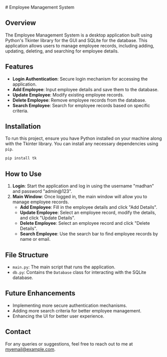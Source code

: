 \# Employee Management System

## Overview
The Employee Management System is a desktop application built using Python's Tkinter library for the GUI and SQLite for the database. This application allows users to manage employee records, including adding, updating, deleting, and searching for employee details.

## Features
- **Login Authentication**: Secure login mechanism for accessing the application.
- **Add Employee**: Input employee details and save them to the database.
- **Update Employee**: Modify existing employee records.
- **Delete Employee**: Remove employee records from the database.
- **Search Employee**: Search for employee records based on specific criteria.

## Installation
To run this project, ensure you have Python installed on your machine along with the Tkinter library. You can install any necessary dependencies using `pip`.

```bash
pip install tk
```

## How to Use
1. **Login**: Start the application and log in using the username "madhan" and password "admin@123".
2. **Main Window**: Once logged in, the main window will allow you to manage employee records.
    - **Add Employee**: Fill in the employee details and click "Add Details".
    - **Update Employee**: Select an employee record, modify the details, and click "Update Details".
    - **Delete Employee**: Select an employee record and click "Delete Details".
    - **Search Employee**: Use the search bar to find employee records by name or email.

## File Structure
- `main.py`: The main script that runs the application.
- `db.py`: Contains the `Database` class for interacting with the SQLite database.

## Future Enhancements
- Implementing more secure authentication mechanisms.
- Adding more search criteria for better employee management.
- Enhancing the UI for better user experience.

## Contact
For any queries or suggestions, feel free to reach out to me at myemail@example.com.
